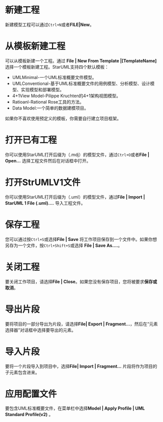 # 新建工程
新建模型工程可以通过`Ctrl+N`或者**FILE|New**。
# 从模板新建工程
可以从模板新建一个工程。通过 **File | New From Template |[TemplateName]** 选择一个模板新建工程。StarUML支持四个默认模板：

- UMLMinimal-一个UML标准概要文件模型。
- UMLConventional-基于UML标准概要文件的用例模型、分析模型、设计模型、实现模型和部署模型。
- 4+1View Model-Pilippe Kruchten的4+1架构视图模型。
- Ratioanl-Rational Rose工具的方法。
- Data Model:一个简单的数据建模项目。

如果你不喜欢使用预定义的模板，你需要自行建立项目框架。

# 打开已有工程
你可以使用StarUML打开后缀为（.mdj）的模型文件，通过`Ctrl+O`或者**File | Open...** 选择工程文件然后在对话框中打开。
# 打开StrUMLV1文件
你可以使用StarUML打开后缀为（.uml）的模型文件，通过**File | Import | StarUML 1 File (.uml)....** 导入工程文件。
# 保存工程
您可以通过按`Ctrl+S`或选择**File | Save** 将工作项目保存到一个文件中。如果你想另存为一个文件，按`Ctrl+Shift+S`或选择 **File | Save As....**。
# 关闭工程
要关闭工作项目，请选择**File | Close**。如果您没有保存项目，您将被要求**保存或取消**。
# 导出片段
要将项目的一部分导出为片段，请选择**File| Export | Fragment…**，然后在“元素选择器”对话框中选择要导出的元素。
# 导入片段
要将一个片段导入到项目中，选择**File| Import | Fragment…** 片段将作为项目的子元素包含进来。
# 应用配置文件
要包含UML标准概要文件，在菜单栏中选择**Model | Apply Profile | UML Standard Profile(v2)** 。